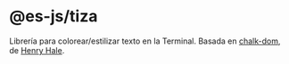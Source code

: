 # @es-js/tiza

Librería para colorear/estilizar texto en la Terminal. Basada en [chalk-dom](https://github.com/henryhale/chalk-dom), de [Henry Hale](https://github.com/henryhale).

